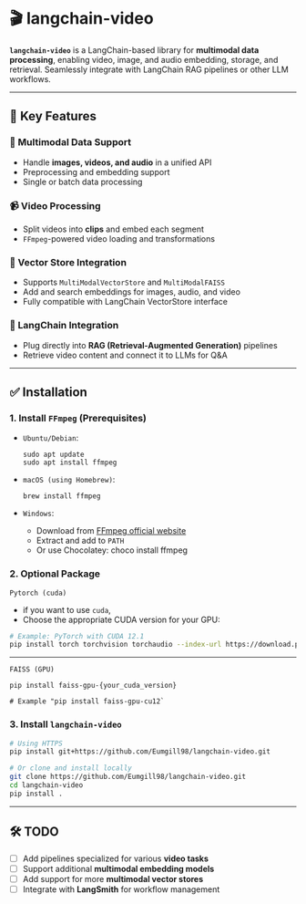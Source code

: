 # 🎬 langchain-video

**`langchain-video`** is a LangChain-based library for **multimodal data processing**, enabling video, image, and audio embedding, storage, and retrieval. Seamlessly integrate with LangChain RAG pipelines or other LLM workflows.  

---
## 🚀 Key Features

### 🎨 Multimodal Data Support
- Handle **images, videos, and audio** in a unified API
- Preprocessing and embedding support
- Single or batch data processing

### 📹 Video Processing
- Split videos into **clips** and embed each segment
- `FFmpeg`-powered video loading and transformations

### 💾 Vector Store Integration
- Supports `MultiModalVectorStore` and `MultiModalFAISS`
- Add and search embeddings for images, audio, and video
- Fully compatible with LangChain VectorStore interface

### 🤖 LangChain Integration
- Plug directly into **RAG (Retrieval-Augmented Generation)** pipelines
- Retrieve video content and connect it to LLMs for Q&A

---
## ✅ Installation
### 1. Install `FFmpeg` **(Prerequisites)**
- `Ubuntu/Debian`:
    ```
    sudo apt update
    sudo apt install ffmpeg
    ```
- `macOS (using Homebrew)`:
    ```
    brew install ffmpeg
    ```

- `Windows`:
    - Download from [FFmpeg official website](https://ffmpeg.org/download.html)
    - Extract and add to `PATH`
    - Or use Chocolatey: choco install ffmpeg

### 2. Optional Package
`Pytorch (cuda)`
- if you want to use `cuda`,
- Choose the appropriate CUDA version for your GPU:  
```bash
# Example: PyTorch with CUDA 12.1
pip install torch torchvision torchaudio --index-url https://download.pytorch.org/whl/cu121
```
---
`FAISS (GPU)`
```
pip install faiss-gpu-{your_cuda_version}

# Example "pip install faiss-gpu-cu12`
```

### 3. Install `langchain-video`
```bash
# Using HTTPS
pip install git+https://github.com/Eumgill98/langchain-video.git

# Or clone and install locally
git clone https://github.com/Eumgill98/langchain-video.git
cd langchain-video
pip install .

```
---

## 🛠️ TODO

- [ ] Add pipelines specialized for various **video tasks**
- [ ] Support additional **multimodal embedding models**
- [ ] Add support for more **multimodal vector stores**
- [ ] Integrate with **LangSmith** for workflow management